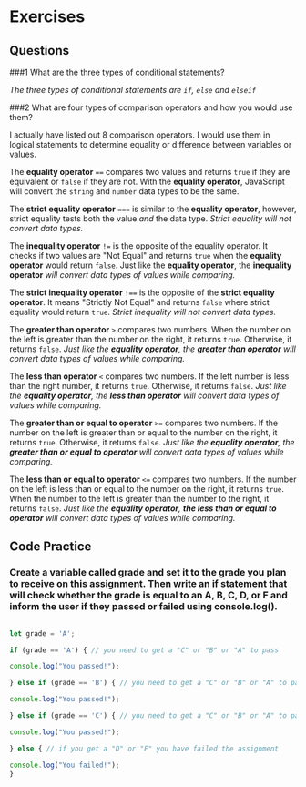 # **Exercises**
## **Questions**
###1 What are the three types of conditional statements?

*The three types of conditional statements are `if`, `else` and `elseif`*


###2 What are four types of comparison operators and how you would use them? 

I actually have listed out 8 comparison operators. I would use them in logical statements to determine equality or difference between variables or values.

The **equality operator** `==` compares two values and returns `true` if they are equivalent or `false` if they are not. With the **equality operator**, JavaScript will convert the `string` and `number` data types to be the same.

The **strict equality operator** `===` is similar to the **equality operator**, however, strict equality tests both the value _and_ the data type. _Strict equality will not convert data types._

The **inequality operator** `!=` is the opposite of the equality operator. It checks if two values are "Not Equal" and returns `true` when the **equality operator** would return `false`. Just like the **equality operator**, the **inequality operator** _will convert data types of values while comparing._

The **strict inequality operator** `!==` is the opposite of the **strict equality operator**. It means "Strictly Not Equal" and returns `false` where strict equality would return  `true`. _Strict inequality will not convert data types._

The **greater than operator** `>` compares two numbers. When the number on the left is greater than the number on the right, it returns `true`. Otherwise, it returns `false`. _Just like the **equality operator**, the **greater than operator** will convert data types of values while comparing._

The **less than operator** `<` compares two numbers. If the left number is less than the right number, it returns `true`. Otherwise, it returns `false`. _Just like the **equality operator**, the **less than operator** will convert data types of values while comparing._

The **greater than or equal to operator** `>=` compares two numbers. If the number on the left is greater than or equal to the number on the right, it returns `true`. Otherwise, it returns `false`. _Just like the **equality operator**, the **greater than or equal to operator** will convert data types of values while comparing._

The **less than or equal to operator** `<=` compares two numbers. If the number on the left is less than or equal to the number on the right, it returns `true`. When the number to the left is greater than the number to the right, it returns `false`. _Just like the **equality operator**, **the less than or equal to operator** will convert data types of values while comparing._

## Code Practice

### Create a variable called grade and set it to the grade you plan to receive on this assignment. Then write an if statement that will check whether the grade is equal to an A, B, C, D, or F and inform the user if they passed or failed using console.log().

```javascript

let grade = 'A';

if (grade == 'A') { // you need to get a "C" or "B" or "A" to pass

console.log("You passed!");

} else if (grade == 'B') { // you need to get a "C" or "B" or "A" to pass

console.log("You passed!");

} else if (grade == 'C') { // you need to get a "C" or "B" or "A" to pass

console.log("You passed!");

} else { // if you get a "D" or "F" you have failed the assignment

console.log("You failed!");
}

```